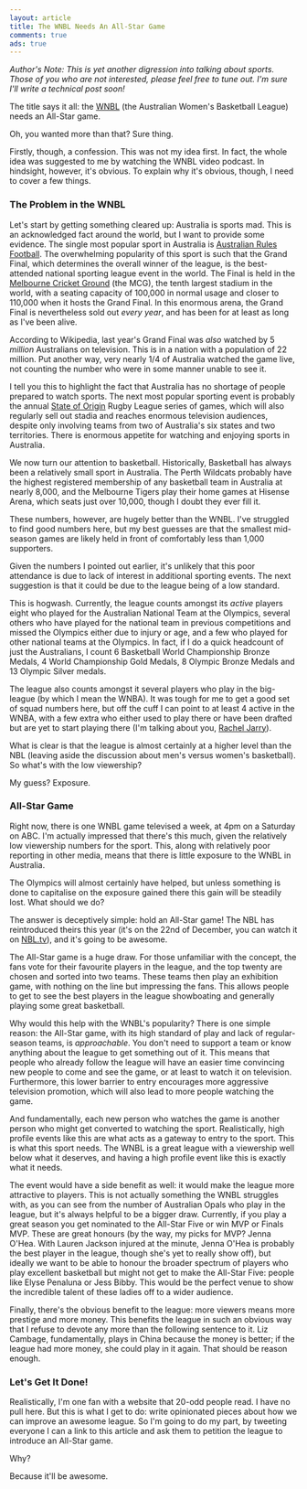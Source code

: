 ```yaml
---
layout: article
title: The WNBL Needs An All-Star Game
comments: true
ads: true
---
```


_Author's Note: This is yet another digression into talking about sports.
Those of you who are not interested, please feel free to tune out. I'm sure
I'll write a technical post soon!_

The title says it all: the [WNBL](http://www.wnbl.com.au/) (the Australian
Women's Basketball League) needs an All-Star game.

Oh, you wanted more than that? Sure thing.

Firstly, though, a confession. This was not my idea first. In fact, the whole
idea was suggested to me by watching the WNBL video podcast. In hindsight,
however, it's obvious. To explain why it's obvious, though, I need to cover a
few things.

### The Problem in the WNBL

Let's start by getting something cleared up: Australia is sports mad. This is
an acknowledged fact around the world, but I want to provide some evidence.
The single most popular sport in Australia is
[Australian Rules Football](http://en.wikipedia.org/wiki/Australian_rules_football).
The overwhelming popularity of this sport is such that the Grand Final, which
determines the overall winner of the league, is the best-attended national
sporting league event in the world. The Final is held in the
[Melbourne Cricket Ground](http://en.wikipedia.org/wiki/MCG) (the MCG), the
tenth largest stadium in the world, with a seating capacity of 100,000 in
normal usage and closer to 110,000 when it hosts the Grand Final. In this
enormous arena, the Grand Final is nevertheless sold out _every year_, and has
been for at least as long as I've been alive.

According to Wikipedia, last year's Grand Final was _also_ watched by 5
_million_ Australians on television. This is in a nation with a population of
22 million. Put another way, very nearly 1/4 of Australia watched the game
live, not counting the number who were in some manner unable to see it.

I tell you this to highlight the fact that Australia has no shortage of people
prepared to watch sports. The next most popular sporting event is probably the
annual [State of Origin](http://en.wikipedia.org/wiki/State_of_Origin_series)
Rugby League series of games, which will also regularly sell out stadia and
reaches enormous television audiences, despite only involving teams from two
of Australia's six states and two territories. There is enormous appetite for
watching and enjoying sports in Australia.

We now turn our attention to basketball. Historically, Basketball has always
been a relatively small sport in Australia. The Perth Wildcats probably have
the highest registered membership of any basketball team in Australia at
nearly 8,000, and the Melbourne Tigers play their home games at Hisense Arena,
which seats just over 10,000, though I doubt they ever fill it.

These numbers, however, are hugely better than the WNBL. I've struggled to
find good numbers here, but my best guesses are that the smallest mid-season
games are likely held in front of comfortably less than 1,000 supporters.

Given the numbers I pointed out earlier, it's unlikely that this poor
attendance is due to lack of interest in additional sporting events. The next
suggestion is that it could be due to the league being of a low standard.

This is hogwash. Currently, the league counts amongst its _active_ players
eight who played for the Australian National Team at the Olympics, several
others who have played for the national team in previous competitions and
missed the Olympics either due to injury or age, and a few who played for
other national teams at the Olympics. In fact, if I do a quick headcount of
just the Australians, I count 6 Basketball World Championship Bronze Medals,
4 World Championship Gold Medals, 8 Olympic Bronze Medals and 13 Olympic
Silver medals.

The league also counts amongst it several players who play in the big-league
(by which I mean the WNBA). It was tough for me to get a good set of squad
numbers here, but off the cuff I can point to at least 4 active in the WNBA,
with a few extra who either used to play there or have been drafted but are
yet to start playing there (I'm talking about you,
[Rachel Jarry](https://twitter.com/rmjarry)).

What is clear is that the league is almost certainly at a higher level than
the NBL (leaving aside the discussion about men's versus women's basketball).
So what's with the low viewership?

My guess? Exposure.

### All-Star Game

Right now, there is one WNBL game televised a week, at 4pm on a Saturday on
ABC. I'm actually impressed that there's this much, given the relatively low
viewership numbers for the sport. This, along with relatively poor reporting
in other media, means that there is little exposure to the WNBL in Australia.

The Olympics will almost certainly have helped, but unless something is done
to capitalise on the exposure gained there this gain will be steadily lost.
What should we do?

The answer is deceptively simple: hold an All-Star game! The NBL has
reintroduced theirs this year (it's on the 22nd of December, you can watch
it on [NBL.tv](http://www.nbl.tv/)), and it's going to be awesome.

The All-Star game is a huge draw. For those unfamiliar with the concept, the
fans vote for their favourite players in the league, and the top twenty are
chosen and sorted into two teams. These teams then play an exhibition game,
with nothing on the line but impressing the fans. This allows people to get to
see the best players in the league showboating and generally playing some
great basketball.

Why would this help with the WNBL's popularity? There is one simple reason:
the All-Star game, with its high standard of play and lack of regular-season
teams, is _approachable_. You don't need to support a team or know anything
about the league to get something out of it. This means that people who
already follow the league will have an easier time convincing new people to
come and see the game, or at least to watch it on television. Furthermore,
this lower barrier to entry encourages more aggressive television promotion,
which will also lead to more people watching the game.

And fundamentally, each new person who watches the game is another person who
might get converted to watching the sport. Realistically, high profile events
like this are what acts as a gateway to entry to the sport. This is what this
sport needs. The WNBL is a great league with a viewership well below what it
deserves, and having a high profile event like this is exactly what it needs.

The event would have a side benefit as well: it would make the league more
attractive to players. This is not actually something the WNBL struggles with,
as you can see from the number of Australian Opals who play in the league,
but it's always helpful to be a bigger draw. Currently, if you play a great
season you get nominated to the All-Star Five or win MVP or Finals MVP. These
are great honours (by the way, my picks for MVP? Jenna O'Hea. With Lauren
Jackson injured at the minute, Jenna O'Hea is probably the best player in the
league, though she's yet to really show off), but ideally we want to be able
to honour the broader spectrum of players who play excellent basketball but
might not get to make the All-Star Five: people like Elyse Penaluna or Jess
Bibby. This would be the perfect venue to show the incredible talent of these
ladies off to a wider audience.

Finally, there's the obvious benefit to the league: more viewers means more
prestige and more money. This benefits the league in such an obvious way that
I refuse to devote any more than the following sentence to it. Liz Cambage,
fundamentally, plays in China because the money is better; if the league had
more money, she could play in it again. That should be reason enough.

### Let's Get It Done!

Realistically, I'm one fan with a website that 20-odd people read. I have no
pull here. But this is what I get to do: write opinionated pieces about how
we can improve an awesome league. So I'm going to do my part, by tweeting
everyone I can a link to this article and ask them to petition the league to
introduce an All-Star game.

Why?

Because it'll be awesome.
